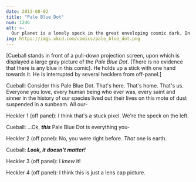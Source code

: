```yaml
---
date: 2013-08-02
title: "Pale Blue Dot"
num: 1246
alt: >-
  Our planet is a lonely speck in the great enveloping cosmic dark. In our obscurity, in all this vastness, there is no hint that help will come from elsewhere to save us from ourselves. There is no road out of this oblivion; we must embrace it. We must join with the darkness. Ba'al the Annihilator offers us no happiness, no answers, naught but the cold embrace of the void. To imagine any other end is delusion. We must give in to the will of Ba'al, for he will one day consume us and our world alike. I therefore call on Congress to fully fund space exploration, and to join with Ba'al, the Eater of Souls. Thank you.
img: https://imgs.xkcd.com/comics/pale_blue_dot.png
---
```

[Cueball stands in front of a pull-down projection screen, upon which is displayed a large gray picture of the *Pale Blue Dot*. (There is no evidence that there is any blue in this comic). He holds up a stick with one hand towards it. He is interrupted by several hecklers from off-panel.]

Cueball: Consider this Pale Blue Dot. That's here. That's home. That's us. Everyone you love, every human being who ever was, every saint and sinner in the history of our species lived out their lives on this mote of dust suspended in a sunbeam. All our-

Heckler 1 (off panel): I think that's a stuck pixel. We're the speck on the left.

Cueball: ...Ok, ***this*** Pale Blue Dot is everything you-

Heckler 2 (off panel): No, you were right before. *That* one is earth.

Cueball: ***Look, it doesn't matter!***

Heckler 3 (off panel): I *knew* it!

Heckler 4 (off panel): I think this is just a lens cap picture.